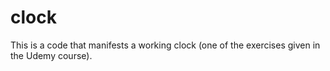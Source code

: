 # clock
This is a code that manifests a working clock (one of the exercises given in the Udemy course).

